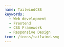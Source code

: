 ```yaml
---
name: TailwindCSS
keywords:
  - Web development
  - Frontend
  - CSS Framework
  - Responsive Design
icon: /icons/tailwind.svg
---
```


